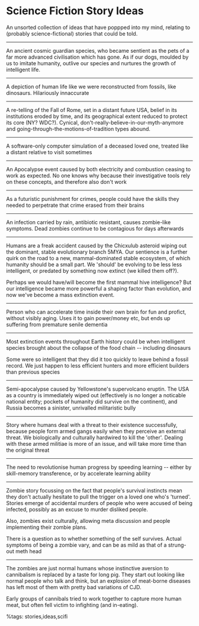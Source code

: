 Science Fiction Story Ideas
====
An unsorted collection of ideas that have poppped into my mind, relating to (probably science-fictional)
stories that could be told.

---

An ancient cosmic guardian species, who became sentient as the pets of a far more advanced civilisation which has gone.
As if our dogs, moulded by us to imitate humanity, outlive our species and nurtures the growth of intelligent life.

---

A depiction of human life like we were reconstructed from fossils, like dinosaurs. Hilariously innaccurate

---

A re-telling of the Fall of Rome, set in a distant future USA, belief in its institutions eroded by time,
and its geographical extent reduced to protect its core (NY? WDC?).
Cynical, don't-really-believe-in-our-myth-anymore and going-through-the-motions-of-tradition types abound.

---

A software-only computer simulation of a deceased loved one, treated like a distant relative to visit sometimes

---

An Apocalypse event caused by both electricity and combustion ceasing to work as expected.
No one knows why because their investigative tools rely on these concepts, and therefore also don't work

---

As a futuristic punishment for crimes, people could have the skills they needed to perpetrate that crime erased from their brains

---

An infection carried by rain, antibiotic resistant, causes zombie-like symptoms.
Dead zombies continue to be contagious for days afterwards

---

Humans are a freak accident caused by the Chicxulub asteroid wiping out the dominant, stable evolutionary branch 5MYA.
Our sentience is a further quirk on the road to a new, mammal-dominated stable ecosystem,
of which humanity should be a small part. We 'should' be evolving to be less less intelligent,
or predated by something now extinct (we killed them off?).

Perhaps we would have/will become the first mammal hive intelligence? But our intelligence became more
powerful a shaping factor than evolution, and now we've become a mass extinction event.

---

Person who can accelerate time inside their own brain for fun and profict, without visibly aging.
Uses it to gain power/money etc, but ends up suffering from premature senile dementia

---

Most extinction events throughout Earth history could be when intelligent species brought about the collapse
of the food chain -- including dinosaurs

Some were so intelligent that they did it too quickly to leave behind a fossil record.
We just happen to less efficient hunters and more efficient builders than previous species

---

Semi-apocalypse caused by Yellowstone's supervolcano eruptin. The USA as a country is immediately wiped out
(effectively is no longer a noticable national entity; pockets of humanity did survive on the continent),
and Russia becomes a sinister, unrivalled militaristic bully

---

Story where humans deal with a threat to their existence successfully, because people form armed gangs easily
when they perceive an external threat. We biologically and culturally hardwired to kill the 'other'.
Dealing with these armed militiae is more of an issue, and will take more time than the original threat

---

The need to revolutionise human progress by speeding learning --
either by skill-memory transference, or by accelerate learning ability

---

Zombie story focussing on the fact that people's survival instincts mean they don't actually hesitate
to pull the trigger on a loved one who's 'turned'. Stories emerge of accidental murders of people
who were accused of being infected, possibly as an excuse to murder disliked people.

Also, zombies exist culturally, allowing meta discussion and people implementing their zombie plans.

There is a question as to whether something of the self survives. Actual symptoms of being a zombie vary,
and can be as mild as that of a strung-out meth head

-------

The zombies are just normal humans whose instinctive aversion to cannibalism is replaced by a taste for long pig. They start out looking like normal people who talk and think, but an explosion of meat-borne diseases has left most of them with pretty bad variations of CJD.

Early groups of cannibals tried to work together to capture more human meat, but often fell victim to infighting (and in-eating).

%tags: stories,ideas,scifi

